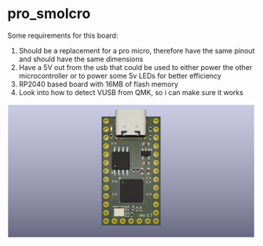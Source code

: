 # pro_smolcro
Some requirements for this board:
1) Should be a replacement for a pro micro, therefore have the same pinout and should have the same dimensions
2) Have a 5V out from the usb that could be used to either power the other microcontroller or to power some 5v LEDs for better efficiency
3) RP2040 based board with 16MB of flash memory
4) Look into how to detect VUSB from QMK, so i can make sure it works

![Pro_Smolcro](Pro_Smolcro.png)